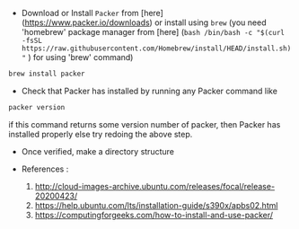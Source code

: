 * Download or Install `Packer` from [here] (https://www.packer.io/downloads) or install using `brew` (you need 'homebrew' package manager from [here] (`bash /bin/bash -c "$(curl -fsSL https://raw.githubusercontent.com/Homebrew/install/HEAD/install.sh)"` ) for using 'brew' command)
```bash
brew install packer
```

* Check that Packer has installed by running any Packer command like
```bash
packer version
```
if this command returns some version number of packer, then Packer has installed properly else try redoing the above step.

* Once verified, make a directory structure

* References :

    1. http://cloud-images-archive.ubuntu.com/releases/focal/release-20200423/
    2. https://help.ubuntu.com/lts/installation-guide/s390x/apbs02.html
    3. https://computingforgeeks.com/how-to-install-and-use-packer/
